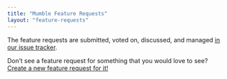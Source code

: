 ```yaml
---
title: "Mumble Feature Requests"
layout: "feature-requests"
---
```

The feature requests are submitted, voted on, discussed, and managed [in our issue tracker](https://github.com/mumble-voip/mumble/issues?q=is%3Aopen+is%3Aissue+label%3Afeature-request+sort%3Areactions-%2B1-desc+).

Don’t see a feature request for something that you would love to see? [Create a new feature request for it!](https://github.com/mumble-voip/mumble/issues/new?assignees=&labels=&template=feature_request.md&title=)
